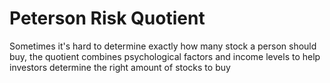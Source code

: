 # Peterson Risk Quotient
Sometimes it's hard to determine exactly how many stock a person should buy, the quotient combines psychological factors and income levels to help investors determine the right amount of stocks to buy
